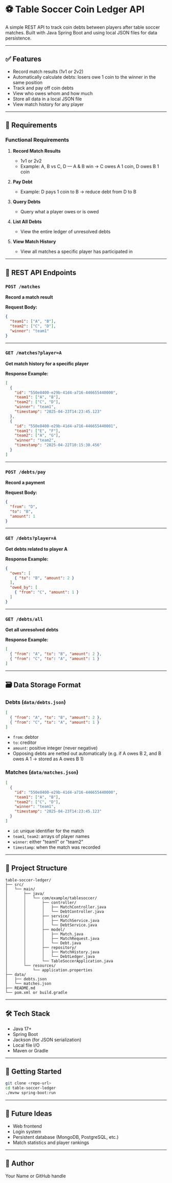 # ⚽ Table Soccer Coin Ledger API

A simple REST API to track coin debts between players after table soccer matches. Built with Java Spring Boot and using local JSON files for data persistence.

---

## ✅ Features

- Record match results (1v1 or 2v2)
- Automatically calculate debts: losers owe 1 coin to the winner in the same position
- Track and pay off coin debts
- View who owes whom and how much
- Store all data in a local JSON file
- View match history for any player

---

## 🧾 Requirements

### Functional Requirements

1. **Record Match Results**
   - 1v1 or 2v2
   - Example: A, B vs C, D — A & B win → C owes A 1 coin, D owes B 1 coin

2. **Pay Debt**
   - Example: D pays 1 coin to B → reduce debt from D to B

3. **Query Debts**
   - Query what a player owes or is owed

4. **List All Debts**
   - View the entire ledger of unresolved debts

5. **View Match History**
   - View all matches a specific player has participated in

---

## 📡 REST API Endpoints

### `POST /matches`
**Record a match result**

**Request Body:**
```json
{
  "team1": ["A", "B"],
  "team2": ["C", "D"],
  "winner": "team1"
}
```

---

### `GET /matches?player=A`
**Get match history for a specific player**

**Response Example:**
```json
[
  {
    "id": "550e8400-e29b-41d4-a716-446655440000",
    "team1": ["A", "B"],
    "team2": ["C", "D"],
    "winner": "team1",
    "timestamp": "2025-04-23T14:23:45.123"
  },
  {
    "id": "550e8400-e29b-41d4-a716-446655440001",
    "team1": ["E", "F"],
    "team2": ["A", "G"],
    "winner": "team2",
    "timestamp": "2025-04-22T10:15:30.456"
  }
]
```

---

### `POST /debts/pay`
**Record a payment**

**Request Body:**
```json
{
  "from": "D",
  "to": "B",
  "amount": 1
}
```

---

### `GET /debts?player=A`
**Get debts related to player A**

**Response Example:**
```json
{
  "owes": [
    { "to": "B", "amount": 2 }
  ],
  "owed_by": [
    { "from": "C", "amount": 1 }
  ]
}
```

---

### `GET /debts/all`
**Get all unresolved debts**

**Response Example:**
```json
[
  { "from": "A", "to": "B", "amount": 2 },
  { "from": "C", "to": "A", "amount": 1 }
]
```

---

## 🗃️ Data Storage Format

### Debts (`data/debts.json`)

```json
[
  { "from": "A", "to": "B", "amount": 2 },
  { "from": "C", "to": "A", "amount": 1 }
]
```

- `from`: debtor
- `to`: creditor
- `amount`: positive integer (never negative)
- Opposing debts are netted out automatically (e.g. if A owes B 2, and B owes A 1 → stored as A owes B 1)

### Matches (`data/matches.json`)

```json
[
  {
    "id": "550e8400-e29b-41d4-a716-446655440000",
    "team1": ["A", "B"],
    "team2": ["C", "D"],
    "winner": "team1",
    "timestamp": "2025-04-23T14:23:45.123"
  }
]
```

- `id`: unique identifier for the match
- `team1`, `team2`: arrays of player names
- `winner`: either "team1" or "team2"
- `timestamp`: when the match was recorded

---

## 🧱 Project Structure

```
table-soccer-ledger/
├── src/
│   └── main/
│       ├── java/
│       │   └── com/example/tablesoccer/
│       │       ├── controller/
│       │       │   ├── MatchController.java
│       │       │   └── DebtController.java
│       │       ├── service/
│       │       │   ├── MatchService.java
│       │       │   └── DebtService.java
│       │       ├── model/
│       │       │   ├── Match.java
│       │       │   ├── MatchRequest.java
│       │       │   └── Debt.java
│       │       ├── repository/
│       │       │   ├── MatchHistory.java
│       │       │   └── DebtLedger.java
│       │       └── TableSoccerApplication.java
│       └── resources/
│           └── application.properties
├── data/
│   ├── debts.json
│   └── matches.json
├── README.md
└── pom.xml or build.gradle
```

---

## 🛠️ Tech Stack

- Java 17+
- Spring Boot
- Jackson (for JSON serialization)
- Local file I/O
- Maven or Gradle

---

## 🚀 Getting Started

```bash
git clone <repo-url>
cd table-soccer-ledger
./mvnw spring-boot:run
```

---

## 🔮 Future Ideas

- Web frontend
- Login system
- Persistent database (MongoDB, PostgreSQL, etc.)
- Match statistics and player rankings

---

## 👤 Author

Your Name or GitHub handle